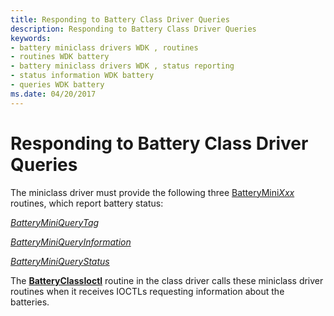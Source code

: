 ```yaml
---
title: Responding to Battery Class Driver Queries
description: Responding to Battery Class Driver Queries
keywords:
- battery miniclass drivers WDK , routines
- routines WDK battery
- battery miniclass drivers WDK , status reporting
- status information WDK battery
- queries WDK battery
ms.date: 04/20/2017
---
```


# Responding to Battery Class Driver Queries

The miniclass driver must provide the following three [BatteryMini*Xxx*](/windows-hardware/drivers/ddi/_battery/) routines, which report battery status:

[*BatteryMiniQueryTag*](/windows/win32/api/batclass/nc-batclass-bclass_query_tag_callback)

[*BatteryMiniQueryInformation*](/windows/win32/api/batclass/nc-batclass-bclass_query_information_callback)

[*BatteryMiniQueryStatus*](/windows/win32/api/batclass/nc-batclass-bclass_query_status_callback)

The [**BatteryClassIoctl**](/windows/win32/api/batclass/nf-batclass-batteryclassioctl) routine in the class driver calls these miniclass driver routines when it receives IOCTLs requesting information about the batteries.
